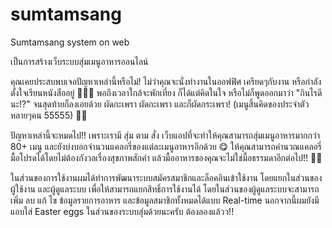 # sumtamsang
Sumtamsang system on web

เป็นการสร้างเว็บระบบสุ่มเมนูอาหารออนไลน์

คุณเคยประสบพบเจอปัญหาเหล่านี้หรือไม่! ไม่ว่าคุณจะนั่งทำงานในออฟฟิศ เครียดๆกับงาน หรือกำลังตั้งใจเรียนหนังสืออยู่ 🧑‍💼📖
พอถึงเวลาใกล้จะพักเที่ยง ก็ได้แต่คิดในใจ หรือไม่ก็พูดออกมาว่า "กินไรดีนะ!?" จนสุดท้ายก็ลงเอยด้วย ผัดกะเพรา ผัดกะเพรา และก็ผัดกระเพรา! (เมนูสิ้นคิดของประจำตัวหลายๆคน 55555) 🤣🤣

ปัญหาเหล่านี้จะหมดไป!! เพราะเรามี สุ่ม ตาม สั่ง เว็บแอปที่จะทำให้คุณสามารถสุ่มเมนูอาหารมากกว่า 80+ เมนู และยังบ่งบอกจำนวนแคลอรี่ของแต่ละเมนูอาหารอีกด้วย 😋 ให้คุณสามารถคำนวณแคลอรี่มื้อโปรดได้โดยไม่ต้องกังวลเรื่องสุขภาพสักคำ แล้วมื้ออาหารของคุณจะไม่ใช่มื้อธรรมดาอีกต่อไป!! 🥳🤩

ในส่วนของการใช้งานผมได้ทำการพัฒนาระบบสมัครสมาชิกและล็อคอินเข้าใช้งาน โดยแยกในส่วนของผู้ใช้งาน และผู้ดูแลระบบ เพื่อให้สามารถแยกสิทธิ์การใช้งานได้ โดยในส่วนของผู้ดูแลระบบจะสามารถเพิ่ม ลบ แก้ ไข ข้อมูลรายการอาหาร และข้อมูลสมาชิกทั้งหมดได้แบบ Real-time นอกจากนี้ผมยังมีแอบใส่ Easter eggs ในส่วนของระบบสุ่มด้วยนะครับ ต้องลองแล้วว!!
